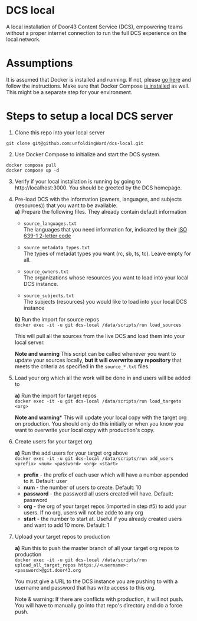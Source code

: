# DCS local
A local installation of Door43 Content Service (DCS), empowering teams without a proper internet connection to run the full DCS experience on the local network.

# Assumptions
It is assumed that Docker is installed and running. If not, please [go here](https://www.docker.com/get-started/) and follow the instructions.
Make sure that Docker Compose [is installed](https://docs.docker.com/compose/install/) as well. This might be a separate step for your environment. 

# Steps to setup a local DCS server
1) Clone this repo into your local server
```
git clone git@github.com:unfoldingWord/dcs-local.git
```

2) Use Docker Compose to initialize and start the DCS system.
```
docker compose pull
docker compose up -d
```

3) Verify if your local installation is running by going to http://localhost:3000. You should be greeted by the DCS homepage.

4) Pre-load DCS with the information (owners, languages, and subjects (resources)) that you want to be available.\
**a)** Prepare the following files. They already contain default information
    * `source_languages.txt`\
The languages that you need information for, indicated by their [ISO 639-1 2-letter code](https://en.wikipedia.org/wiki/ISO_639-1)

    * `source_metadata_types.txt`\
The types of metadat types you want (rc, sb, ts, tc). Leave empty for all.

    * `source_owners.txt`\
The organizations whose resources you want to load into your local DCS instance.

    * `source_subjects.txt`\
The subjects (resources) you would like to load into your local DCS instance

    **b)** Run the import for source repos\
    `docker exec -it -u git dcs-local /data/scripts/run load_sources` 

    This will pull all the sources from the live DCS and load them into your local server.

    **Note and warning**
    This script  can be called whenever you want to update your sources locally, **but it will overwrite any repository** that meets the criteria as specified in the `source_*.txt` files.

5) Load your org which all the work will be done in and users will be added to

    **a)** Run the import for target repos\
    `docker exec -it -u git dcs-local /data/scripts/run load_targets <org>`

    **Note and warning***
    This will update your local copy with the target org on production. You should only do this initially or
    when you know you want to overwrite your local copy with production's copy.

6) Create users for your target org

    **a)** Run the add users for your target org above\
    `docker exec -it -u git dcs-local /data/scripts/run add_users <prefix> <num> <password> <org> <start>`

    * **prefix** - the prefix of each user which will have a number appended to it. Default: user
    * **num** - the number of users to create. Default: 10
    * **password** - the password all users created will have. Default: password
    * **org** - the org of your target repos (imported in step #5) to add your users. If no org, users will not be adde to any org
    * **start** - the number to start at. Useful if you already created users and want to add 10 more. Default: 1

7) Upload your target repos to production
    
    **a)** Run this to push the master branch of all your target org repos to production\
    `docker exec -it -u git dcs-local /data/scripts/run upload_all_target_repos https://<username>:<password>@git.door43.org`

    You must give a URL to the DCS instance you are pushing to with a username and password that has write access to this org.

    Note & warning: If there are conflicts with production, it will not push. You will have to manually go into that repo's directory and do a force push.
